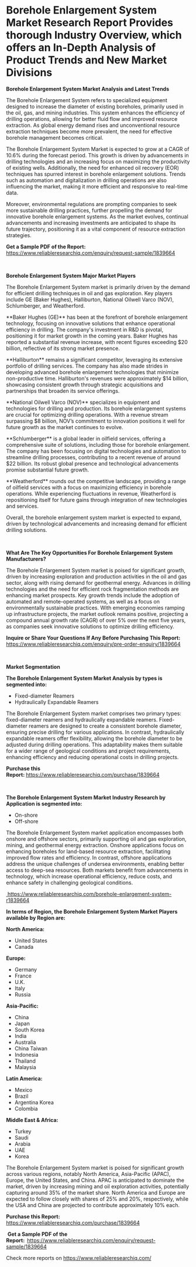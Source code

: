 <p><h1>Borehole Enlargement System Market Research Report Provides thorough Industry Overview, which offers an In-Depth Analysis of Product Trends and New Market Divisions</h1></p><p><strong>Borehole Enlargement System Market Analysis and Latest Trends</strong></p>
<p><p>The Borehole Enlargement System refers to specialized equipment designed to increase the diameter of existing boreholes, primarily used in the oil, gas, and mining industries. This system enhances the efficiency of drilling operations, allowing for better fluid flow and improved resource extraction. As global energy demand rises and unconventional resource extraction techniques become more prevalent, the need for effective borehole management becomes critical.</p><p>The Borehole Enlargement System Market is expected to grow at a CAGR of 10.6% during the forecast period. This growth is driven by advancements in drilling technologies and an increasing focus on maximizing the productivity of existing wells. Additionally, the need for enhanced oil recovery (EOR) techniques has spurred interest in borehole enlargement solutions. Trends such as automation and digitalization in drilling operations are also influencing the market, making it more efficient and responsive to real-time data.</p><p>Moreover, environmental regulations are prompting companies to seek more sustainable drilling practices, further propelling the demand for innovative borehole enlargement systems. As the market evolves, continual advancements and increasing investments are anticipated to shape its future trajectory, positioning it as a vital component of resource extraction strategies.</p></p>
<p><strong>Get a Sample PDF of the Report:&nbsp;</strong> <a href="https://www.reliableresearchiq.com/enquiry/request-sample/1839664?utm_campaign=103&utm_medium=2&utm_source=Github&utm_content=ia&utm_term=28022025&utm_id=borehole-enlargement-system">https://www.reliableresearchiq.com/enquiry/request-sample/1839664</a></p>
<p>&nbsp;</p>
<p><strong>Borehole Enlargement System Major Market Players</strong></p>
<p><p>The Borehole Enlargement System market is primarily driven by the demand for efficient drilling techniques in oil and gas exploration. Key players include GE (Baker Hughes), Halliburton, National Oilwell Varco (NOV), Schlumberger, and Weatherford.</p><p>**Baker Hughes (GE)** has been at the forefront of borehole enlargement technology, focusing on innovative solutions that enhance operational efficiency in drilling. The company's investment in R&D is pivotal, positioning it for market growth in the coming years. Baker Hughes has reported a substantial revenue increase, with recent figures exceeding $20 billion, reflective of its strong market presence.</p><p>**Halliburton** remains a significant competitor, leveraging its extensive portfolio of drilling services. The company has also made strides in developing advanced borehole enlargement technologies that minimize non-productive time. Halliburton's revenues were approximately $14 billion, showcasing consistent growth through strategic acquisitions and partnerships that broaden its service offerings.</p><p>**National Oilwell Varco (NOV)** specializes in equipment and technologies for drilling and production. Its borehole enlargement systems are crucial for optimizing drilling operations. With a revenue stream surpassing $8 billion, NOV’s commitment to innovation positions it well for future growth as the market continues to evolve.</p><p>**Schlumberger** is a global leader in oilfield services, offering a comprehensive suite of solutions, including those for borehole enlargement. The company has been focusing on digital technologies and automation to streamline drilling processes, contributing to a recent revenue of around $22 billion. Its robust global presence and technological advancements promise substantial future growth.</p><p>**Weatherford** rounds out the competitive landscape, providing a range of oilfield services with a focus on maximizing efficiency in borehole operations. While experiencing fluctuations in revenue, Weatherford is repositioning itself for future gains through integration of new technologies and services.</p><p>Overall, the borehole enlargement system market is expected to expand, driven by technological advancements and increasing demand for efficient drilling solutions.</p></p>
<p>&nbsp;</p>
<p><strong>What Are The Key Opportunities For Borehole Enlargement System Manufacturers?</strong></p>
<p><p>The Borehole Enlargement System market is poised for significant growth, driven by increasing exploration and production activities in the oil and gas sector, along with rising demand for geothermal energy. Advances in drilling technologies and the need for efficient rock fragmentation methods are enhancing market prospects. Key growth trends include the adoption of automated and remote-operated systems, as well as a focus on environmentally sustainable practices. With emerging economies ramping up infrastructure projects, the market outlook remains positive, projecting a compound annual growth rate (CAGR) of over 5% over the next five years, as companies seek innovative solutions to optimize drilling efficiency.</p></p>
<p><strong>Inquire or Share Your Questions If Any Before Purchasing This Report:</strong> <a href="https://www.reliableresearchiq.com/enquiry/pre-order-enquiry/1839664?utm_campaign=103&utm_medium=2&utm_source=Github&utm_content=ia&utm_term=28022025&utm_id=borehole-enlargement-system">https://www.reliableresearchiq.com/enquiry/pre-order-enquiry/1839664</a></p>
<p>&nbsp;</p>
<p><strong>Market Segmentation</strong></p>
<p><strong>The Borehole Enlargement System Market Analysis by types is segmented into:</strong></p>
<p><ul><li>Fixed-diameter Reamers</li><li>Hydraulically Expandable Reamers</li></ul></p>
<p><p>The Borehole Enlargement System market comprises two primary types: fixed-diameter reamers and hydraulically expandable reamers. Fixed-diameter reamers are designed to create a consistent borehole diameter, ensuring precise drilling for various applications. In contrast, hydraulically expandable reamers offer flexibility, allowing the borehole diameter to be adjusted during drilling operations. This adaptability makes them suitable for a wider range of geological conditions and project requirements, enhancing efficiency and reducing operational costs in drilling projects.</p></p>
<p><strong>Purchase this Report:&nbsp;</strong><a href="https://www.reliableresearchiq.com/purchase/1839664?utm_campaign=103&utm_medium=2&utm_source=Github&utm_content=ia&utm_term=28022025&utm_id=borehole-enlargement-system">https://www.reliableresearchiq.com/purchase/1839664</a></p>
<p>&nbsp;</p>
<p><strong>The Borehole Enlargement System Market Industry Research by Application is segmented into:</strong></p>
<p><ul><li>On-shore</li><li>Off-shore</li></ul></p>
<p><p>The Borehole Enlargement System market application encompasses both onshore and offshore sectors, primarily supporting oil and gas exploration, mining, and geothermal energy extraction. Onshore applications focus on enhancing boreholes for land-based resource extraction, facilitating improved flow rates and efficiency. In contrast, offshore applications address the unique challenges of undersea environments, enabling better access to deep-sea resources. Both markets benefit from advancements in technology, which increase operational efficiency, reduce costs, and enhance safety in challenging geological conditions.</p></p>
<p><a href="https://www.reliableresearchiq.com/borehole-enlargement-system-r1839664?utm_campaign=103&utm_medium=2&utm_source=Github&utm_content=ia&utm_term=28022025&utm_id=borehole-enlargement-system">&nbsp;https://www.reliableresearchiq.com/borehole-enlargement-system-r1839664</a></p>
<p><strong>In terms of Region, the Borehole Enlargement System Market Players available by Region are:</strong></p>
<p>
    <p> <strong> North America: </strong>
        <ul>
            <li>United States</li>
            <li>Canada</li>
        </ul>
        </p> 
    <p> <strong> Europe: </strong>
        <ul>
            <li>Germany</li>
            <li>France</li>
            <li>U.K.</li>
            <li>Italy</li>
            <li>Russia</li>
        </ul>
        </p> 
    <p> <strong> Asia-Pacific: </strong>
        <ul>
            <li>China</li>
            <li>Japan</li>
            <li>South Korea</li>
            <li>India</li>
            <li>Australia</li>
            <li>China Taiwan</li>
            <li>Indonesia</li>
            <li>Thailand</li>
            <li>Malaysia</li>
        </ul>
        </p> 
    <p> <strong> Latin America: </strong>
        <ul>
            <li>Mexico</li>
            <li>Brazil</li>
            <li>Argentina Korea</li>
            <li>Colombia</li>
        </ul>
        </p> 
    <p> <strong> Middle East & Africa: </strong>
        <ul>
            <li>Turkey</li>
            <li>Saudi</li>
            <li>Arabia</li>
            <li>UAE</li>
            <li>Korea</li>
        </ul>
    </p>
    </p>
<p><p>The Borehole Enlargement System market is poised for significant growth across various regions, notably North America, Asia-Pacific (APAC), Europe, the United States, and China. APAC is anticipated to dominate the market, driven by increasing mining and oil exploration activities, potentially capturing around 35% of the market share. North America and Europe are expected to follow closely with shares of 25% and 20%, respectively, while the USA and China are projected to contribute approximately 10% each.</p></p>
<p><strong>Purchase this Report: </strong><a href="https://www.reliableresearchiq.com/purchase/1839664?utm_campaign=103&utm_medium=2&utm_source=Github&utm_content=ia&utm_term=28022025&utm_id=borehole-enlargement-system">https://www.reliableresearchiq.com/purchase/1839664</a></p>
<p>&nbsp;<strong>Get a Sample PDF of the Report:&nbsp;&nbsp;</strong><a href="https://www.reliableresearchiq.com/enquiry/request-sample/1839664?utm_campaign=103&utm_medium=2&utm_source=Github&utm_content=ia&utm_term=28022025&utm_id=borehole-enlargement-system">https://www.reliableresearchiq.com/enquiry/request-sample/1839664</a></p>
<p><strong></strong></p>
<p>Check more reports on <a href="https://www.reliableresearchiq.com/?utm_campaign=103&utm_medium=2&utm_source=Github&utm_content=ia&utm_term=28022025&utm_id=borehole-enlargement-system">https://www.reliableresearchiq.com/</a></p>